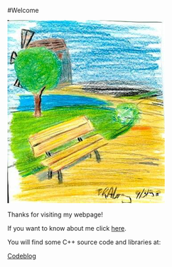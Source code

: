 #Welcome

![](figs/parcao.JPG)

Thanks for visiting my webpage!

If you want to know about me click [here](about.htm).

You will find some C++ source code and libraries at:

[Codeblog](codeblog.md)

 
